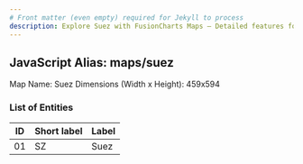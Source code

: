```yaml
---
# Front matter (even empty) required for Jekyll to process
description: Explore Suez with FusionCharts Maps – Detailed features for seamless integration. Try now & enhance your data visualization today! 
---
```


## JavaScript Alias: maps/suez

Map Name: Suez
Dimensions (Width x Height): 459x594





### List of Entities

ID | Short label | Label
---|---|---|
01|SZ|Suez

